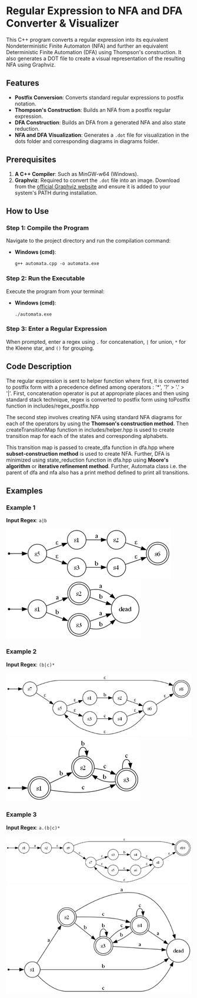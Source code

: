# Regular Expression to NFA and DFA Converter & Visualizer

This C++ program converts a regular expression into its equivalent Nondeterministic Finite Automaton (NFA) and further an equivalent Deterministic Finite Automation (DFA) using Thompson's construction. It also generates a DOT file to create a visual representation of the resulting NFA using Graphviz.

## Features

* **Postfix Conversion**: Converts standard regular expressions to postfix notation.
* **Thompson's Construction**: Builds an NFA from a postfix regular expression.
* **DFA Construction**: Builds an DFA from a generated NFA and also state reduction.
* **NFA and DFA Visualization**: Generates a `.dot` file for visualization in the dots folder and corresponding diagrams in diagrams folder.

## Prerequisites

1.  **A C++ Compiler**: Such as MinGW-w64 (Windows).
2.  **Graphviz**: Required to convert the `.dot` file into an image. Download from the [official Graphviz website](https://graphviz.org/download/) and ensure it is added to your system's PATH during installation.

## How to Use

### Step 1: Compile the Program
Navigate to the project directory and run the compilation command:

* **Windows (cmd)**:
    ```
    g++ automata.cpp -o automata.exe
    ```

### Step 2: Run the Executable
Execute the program from your terminal:

* **Windows (cmd)**:
    ```
    ./automata.exe
    ```

### Step 3: Enter a Regular Expression
When prompted, enter a regex using `.` for concatenation, `|` for union, `*` for the Kleene star, and `()` for grouping.

## Code Description

The regular expression is sent to helper function where first, it is converted to postfix form with a precedence defined among operators : '*', '?' > '.' > '|'. First, concatenation operator is put at appropriate places and then using standard stack technique, regex is converted to postfix form using toPostfix function in includes/regex_postfix.hpp  

The second step involves creating NFA using standard NFA diagrams for each of the operators by using the **Thomson's construction method**. Then createTransitionMap function in includes/helper.hpp is used to create transition map for each of the states and corresponding alphabets. 

This transition map is passed to create_dfa function in dfa.hpp where **subset-construction method** is used to create NFA. Further, DFA is minimized using state_reduction function in dfa.hpp using **Moore's algorithm** or **iterative refinement method**. Further, Automata class i.e. the parent of dfa and nfa also has a print method defined to print all transitions.

## Examples

### Example 1
**Input Regex**: `a|b`

![NFA for a|b](examples/nfa1.png)
![DFA for a|b](examples/dfa1.png)

### Example 2
**Input Regex**: `(b|c)*`

![NFA for (b|c)*](examples/nfa2.png)
![DFA for (b|c)*](examples/dfa2.png)

### Example 3
**Input Regex**: `a.(b|c)*`

![NFA for a.(b|c)*](examples/nfa3.png)
![DFA for a.(b|c)*](examples/dfa3.png)